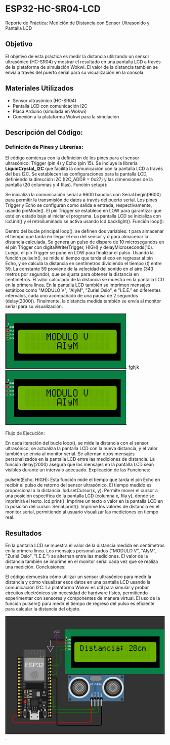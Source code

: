 # ESP32-HC-SR04-LCD
Reporte de Práctica: Medición de Distancia con Sensor Ultrasonido y Pantalla LCD


## Objetivo
El objetivo de esta práctica es medir la distancia utilizando un sensor ultrasónico (HC-SR04) y mostrar el resultado en una pantalla LCD a través de la plataforma de simulación Wokwi. El valor de la distancia también se envía a través del puerto serial para su visualización en la consola.

## Materiales Utilizados

- Sensor ultrasónico (HC-SR04)
- Pantalla LCD con comunicación I2C
- Placa Arduino (simulada en Wokwi)
- Conexión a la plataforma Wokwi para la simulación
  
## Descripción del Código:

### Definición de Pines y Librerías:

El código comienza con la definición de los pines para el sensor ultrasónico: Trigger (pin 4) y Echo (pin 15).
Se incluye la librería **LiquidCrystal_I2C** que facilita la comunicación con la pantalla LCD a través del bus I2C.
Se establecen las configuraciones para la pantalla LCD, definiendo la dirección I2C (I2C_ADDR = 0x27) y las dimensiones de la pantalla (20 columnas y 4 filas).
Función setup():

Se inicializa la comunicación serial a 9600 baudios con Serial.begin(9600) para permitir la transmisión de datos a través del puerto serial.
Los pines Trigger y Echo se configuran como salida e entrada, respectivamente, usando pinMode().
El pin Trigger se establece en LOW para garantizar que esté en estado bajo al iniciar el programa.
La pantalla LCD se inicializa con lcd.init() y el retroiluminado se activa usando lcd.backlight().
Función loop():

Dentro del bucle principal loop(), se definen dos variables: t para almacenar el tiempo que tarda en llegar el eco del sensor y d para almacenar la distancia calculada.
Se genera un pulso de disparo de 10 microsegundos en el pin Trigger con digitalWrite(Trigger, HIGH) y delayMicroseconds(10).
Luego, el pin Trigger se pone en LOW para finalizar el pulso.
Usando la función pulseIn(), se mide el tiempo que tarda el eco en regresar al pin Echo, y se calcula la distancia en centímetros dividiendo el tiempo (t) entre 59. La constante 59 proviene de la velocidad del sonido en el aire (343 metros por segundo), que se ajusta para obtener la distancia en centímetros.
El valor calculado de la distancia se muestra en la pantalla LCD en la primera línea.
En la pantalla LCD también se imprimen mensajes estáticos como "MODULO V", "AIyM", "Zuriel Osio", e "I.E.E." en diferentes intervalos, cada uno acompañado de una pausa de 2 segundos (delay(2000)).
Finalmente, la distancia medida también se envía al monitor serial para su visualización.

![Texto alternativo](https://github.com/ZurielO/ESP32-HC-SR04-LCD/blob/main/imagen_2024-12-15_165455011.png).
fghjk
![Texto alternativo](https://github.com/ZurielO/ESP32-HC-SR04-LCD/blob/main/imagen_2024-12-15_165455011.png).

Flujo de Ejecución:

En cada iteración del bucle loop(), se mide la distancia con el sensor ultrasónico, se actualiza la pantalla LCD con la nueva distancia, y el valor también se envía al monitor serial.
Se alternan otros mensajes personalizados en la pantalla LCD entre las mediciones de distancia.
La función delay(2000) asegura que los mensajes en la pantalla LCD sean visibles durante un intervalo adecuado.
Explicación de las Funciones:

pulseIn(Echo, HIGH): Esta función mide el tiempo que tarda el pin Echo en recibir el pulso de retorno del sensor ultrasónico. El tiempo medido es proporcional a la distancia.
lcd.setCursor(x, y): Permite mover el cursor a una posición específica de la pantalla LCD (columna x, fila y), donde se imprimirá el texto.
lcd.print(): Imprime un texto o valor en la pantalla LCD en la posición del cursor.
Serial.print(): Imprime los valores de distancia en el monitor serial, permitiendo al usuario visualizar las mediciones en tiempo real.


## Resultados 

En la pantalla LCD se muestra el valor de la distancia medida en centímetros en la primera línea. Los mensajes personalizados ("MODULO V", "AIyM", "Zuriel Osio", "I.E.E.") se alternan entre las mediciones.
El valor de la distancia también se imprime en el monitor serial cada vez que se realiza una medición.
Conclusiones:

El código demuestra cómo utilizar un sensor ultrasónico para medir la distancia y cómo visualizar esos datos en una pantalla LCD usando la comunicación I2C.
La plataforma Wokwi es útil para simular y probar circuitos electrónicos sin necesidad de hardware físico, permitiendo experimentar con sensores y componentes de manera virtual.
El uso de la función pulseIn() para medir el tiempo de regreso del pulso es eficiente para calcular la distancia del objeto.


![Texto alternativo](https://github.com/ZurielO/ESP32-HC-SR04-LCD/blob/main/imagen_2024-12-15_165309684.png).
